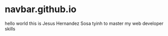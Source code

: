 # navbar.github.io

hello world this is Jesus Hernandez Sosa tyinh to master my web developer skills
